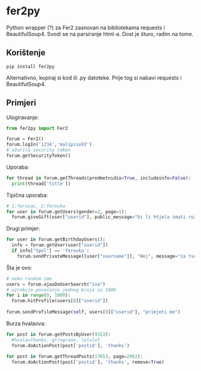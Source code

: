 # fer2py

Python wrapper (?) za Fer2 zasnovan na bibliotekama requests i BeautifulSoup4. Svodi se na parsiranje html-a. Dost je šturo, radim na tome.

## Korištenje

```
pip install fer2py
```
Alternativno, kopiraj si kod ili .py datoteke. Prije tog si nabavi requests i BeautifulSoup4.

## Primjeri

Ulogiravanje:
``` python
from fer2py import Fer2

forum = Fer2()
forum.logIn('1234','malipiso93')
# ažurira security token
forum.getSecurityToken() 
```

Uporaba:
``` python
for thread in forum.getThreads(predmetnidio=True, includeinfo=False):
  print(thread['title'])
```

Tipična uporaba:
``` python
# 1:ferovac, 2:ferovka
for user in forum.getUsers(gender=2, page=1): 
  forum.giveGift(user["userid"], public_message="bi li htjela imati ružnog dečka", gift=238)
```

Drugi primjer:
``` python
for user in forum.getBirthdayUsers():
  info = forum.getUser(user["userid"])
  if info["Spol"] == 'ferovka':
    forum.sendPrivateMessage([user["username"]], "Hej", message="za tvoj rođendan te vodim na kavu")
```

Šta je ovo:
``` python
# neko random ime
users = forum.ajaxDoUserSearch("iva")
# uzrokuje povećanje jednog broja za 1000
for i in range(0, 1000):
  forum.hitProfile(users[0]["userid"])
  
forum.sendProfileMessage(self, users[0]["userid"], "primjeti me")
```

Burza hvalaova:
``` python
for post in forum.getPostsByUser(9323):
  #hvala=thanks, grr=groan, lol=lol
  forum.doActionPost(post['postid'], 'thanks')
  
for post in forum.getThreadPosts(17653, page=2902):
  forum.doActionPost(post['postid'], 'thanks', remove=True)
```


